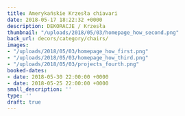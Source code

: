 ```yaml
---
title: Amerykańskie Krzesła chiavari
date: 2018-05-17 18:22:32 +0000
description: DEKORACJE / Krzesła
thumbnail: "/uploads/2018/05/03/homepage_how_second.png"
back_url: decors/category/chairs/
images:
- "/uploads/2018/05/03/homepage_how_first.png"
- "/uploads/2018/05/03/homepage_how_third.png"
- "/uploads/2018/05/03/projects_fourth.png"
booked-dates:
- date: 2018-05-30 22:00:00 +0000
- date: 2018-05-25 22:00:00 +0000
small_description: ''
type: ''
draft: true
---
```


